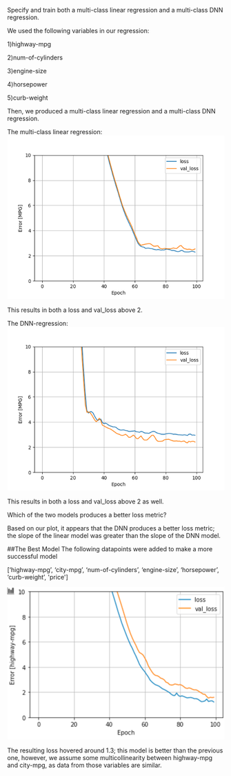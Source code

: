 Specify and train both a multi-class linear regression and a multi-class DNN regression. 

We used the following variables in our regression:

1)highway-mpg

2)num-of-cylinders

3)engine-size

4)horsepower

5)curb-weight

Then, we produced a multi-class linear regression and a multi-class DNN regression.

The multi-class linear regression:
![img_18.png](img_18.png)

This results in both a loss and val_loss above 2.

The DNN-regression:
![img_19.png](img_19.png)

This results in both a loss and val_loss above 2 as well.


Which of the two models produces a better loss metric?

Based on our plot, it appears that the DNN produces a better loss metric; the slope of the linear model was greater than the slope of the DNN model.

##The Best Model
The following datapoints were added to make a more successful model

[‘highway-mpg’, ‘city-mpg’, ‘num-of-cylinders’, ‘engine-size’, ‘horsepower’, ‘curb-weight’, 'price']


![img_20.png](img_20.png)

The resulting loss hovered around 1.3; this model is better than the previous one, however, we assume some multicollinearity between highway-mpg and city-mpg, as data from those variables are similar. 


